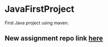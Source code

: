 # JavaFirstProject 

First Java project using maven.

##  New assignment repo link [here](https://github.com/sakshamnegi/PJP_Weekly "New assignment repo") 